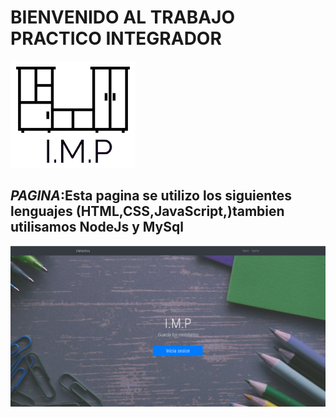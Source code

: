 # BIENVENIDO AL TRABAJO PRACTICO INTEGRADOR
<img src="src/public/logo/logo.png">


## *PAGINA*:Esta pagina se utilizo los siguientes lenguajes  (HTML,CSS,JavaScript,)tambien utilisamos NodeJs y MySql 
<img src="src/public/img/imp_gitHub.png">